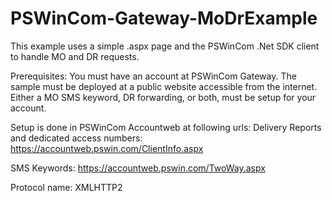 PSWinCom-Gateway-MoDrExample
============================

This example uses a simple .aspx page and the PSWinCom .Net SDK client to handle MO and DR requests.

Prerequisites:
You must have an account at PSWinCom Gateway.
The sample must be deployed at a public website accessible from the internet. 
Either a MO SMS keyword, DR forwarding, or both, must be setup for your account. 


Setup is done in PSWinCom Accountweb at following urls:
Delivery Reports and dedicated access numbers: https://accountweb.pswin.com/ClientInfo.aspx

SMS Keywords: https://accountweb.pswin.com/TwoWay.aspx


Protocol name: XMLHTTP2
